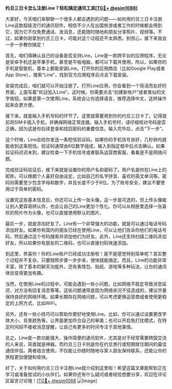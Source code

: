 **约旦三日卡怎么注册Line？轻松搞定通讯工具[[TG💪+ @esim1088](https://t.me/s/esim1088)]**

大家好，今天咱们来聊聊一个很多人都会遇到的问题——如何用约旦三日卡注册Line这款超级流行的通讯软件。相信不少人在出国旅游或者工作的时候都会用到它，因为它不仅免费通话、发消息，还能随时随地和朋友分享照片、视频等。不过，如果你刚拿到约旦三日卡，可能对这个过程还不太熟悉。别担心，接下来我会一步一步教你搞定！

首先，咱们得确认自己的设备是否支持Line。Line是一款跨平台的应用程序，无论是安卓手机还是苹果手机，甚至是平板电脑，都可以下载并使用。所以，如果你的手机是智能机，基本上都能安装Line。打开你的应用商店（比如Google Play或者App Store），搜索“Line”，找到官方应用程序后点击下载安装。

安装完成后，咱们就可以开始注册了。打开Line应用，你会看到一个简洁而友好的界面，上面写着“欢迎加入Line”。这时候，你需要点击“创建新账户”或者类似的文字按钮。如果是第一次使用Line，系统会让你选择语言，推荐选择中文，这样操作起来会更方便。

接下来，就是输入手机号码的环节了。这里就需要用到你的约旦三日卡了。记得提前将SIM卡插入手机，并确保网络正常连接。输入手机号时，请仔细核对号码是否正确，因为这是你后续登录和找回密码的重要信息。输入完毕后，点击“下一步”。

这个时候，Line会给你发送一条短信验证码。如果你的手机信号良好，几秒钟内就能收到这条短信。验证码通常由6位数字组成，输入到指定框中后点击确认。如果验证码迟迟未到，建议检查一下手机信号或者联系运营商客服，看看是不是网络问题。

完成验证码验证后，接下来就是设置你的用户名和密码了。用户名是你在Line上的昵称，可以根据个人喜好自由设定，比如自己的名字拼音、喜欢的英文单词等。密码则需要至少包含字母和数字，并且长度不少于6位。为了账号安全，建议不要使用过于简单的密码。

设置完这些基本信息后，你还可以上传一张头像。这一步是可选的，但上传头像能让别人更容易辨认你，也会让自己的Line更加个性化。你可以从相册里选择一张喜欢的照片作为头像，也可以直接使用默认的图片。

最后一步，就是添加好友了。Line有一个非常强大的功能，就是可以通过电话号码添加好友。如果你有国内的朋友已经在使用Line，可以让他们告诉你他们的电话号码，然后通过这个号码搜索并添加他们为好友。此外，Line还支持扫描二维码添加好友，所以如果你有朋友的二维码，也可以直接扫码快速添加。

到这里，恭喜你！你的Line账户已经成功注册啦！是不是感觉特别简单呢？其实整个过程并不复杂，只要按照步骤一步步来，很快就能搞定。而且，Line的功能非常丰富，除了基本的聊天功能外，还有表情包、贴纸、游戏等多种玩法，让你的通讯体验变得更加有趣。

当然，在使用Line的过程中，可能会遇到一些小问题，比如网络不稳定导致消息延迟、对方没有回复消息等等。这些问题通常是因为网络状况不佳造成的，建议尽量保持良好的网络环境。如果长期存在网络问题，可以考虑更换运营商或者使用更稳定的上网方式，比如WiFi。

另外，还有一些小技巧可以帮助你更好地使用Line。比如，你可以通过设置更改字体大小、背景颜色等，让界面更加符合自己的审美；也可以开启免打扰模式，在特定时间段不接收消息提醒，让自己有更多的时间专注于其他事情。

总之，Line是一款功能强大、操作简便的通讯软件，尤其是对于经常需要跨国交流的人来说，简直就是神器。而约旦三日卡则是你在约旦旅行或短期居住期间的最佳通信伴侣。两者结合使用，不仅能让你随时随地与家人朋友保持联系，还能让你的旅程更加便捷和愉快。

好了，关于如何用约旦三日卡注册Line就介绍到这里啦！希望这篇文章能帮到正在学习或准备尝试的小伙伴们。如果你还有什么疑问或者经验想要分享，欢迎在评论区留言讨论哦！[[TG💪+ @esim1088](https://t.me/s/esim1088) ![Image](https://i.postimg.cc/4NQfJmqS/Snipaste-2025-05-13-00-14-12.png)]